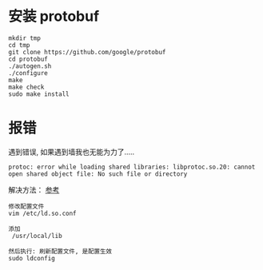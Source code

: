 # 安装 protobuf

~~~
mkdir tmp
cd tmp
git clone https://github.com/google/protobuf
cd protobuf
./autogen.sh
./configure
make
make check
sudo make install
~~~

# 报错
遇到错误, 如果遇到墙我也无能为力了.....
~~~ vim /etc/ld.so.conf
protoc: error while loading shared libraries: libprotoc.so.20: cannot open shared object file: No such file or directory
~~~

解决方法： [参考](https://blog.csdn.net/stevenluopan/article/details/44746193)

~~~
修改配置文件
vim /etc/ld.so.conf

添加
 /usr/local/lib
 
然后执行: 刷新配置文件, 是配置生效
sudo ldconfig 
~~~
